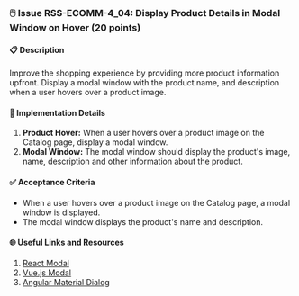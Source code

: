 ### 🖱️ Issue RSS-ECOMM-4_04: Display Product Details in Modal Window on Hover (20 points)

#### 📋 Description

Improve the shopping experience by providing more product information upfront. Display a modal window with the product name, and description when a user hovers over a product image.

#### 🔨 Implementation Details

1. **Product Hover:** When a user hovers over a product image on the Catalog page, display a modal window.
2. **Modal Window:** The modal window should display the product's image, name, description and other information about the product.

#### ✅ Acceptance Criteria

- When a user hovers over a product image on the Catalog page, a modal window is displayed.
- The modal window displays the product's name and description.

#### 🌐 Useful Links and Resources

1. [React Modal](https://reactcommunity.org/react-modal/)
2. [Vue.js Modal](https://vuejs.org/v2/examples/modal.html)
3. [Angular Material Dialog](https://material.angular.io/components/dialog/overview)
